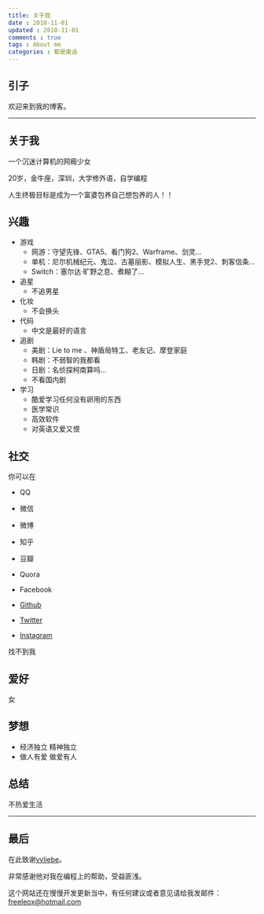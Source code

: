 ```yaml
---
title: 关于我
date : 2018-11-01
updated : 2018-11-01
comments : true
tags : About me
categories : 都是废话
---
```

## 引子
欢迎来到我的博客。

***


##  关于我
一个沉迷计算机的网瘾少女

20岁，金牛座，深圳，大学修外语，自学编程

人生终极目标是成为一个富婆包养自己想包养的人！！  



## 兴趣

- 游戏
  + 网游：守望先锋、GTA5、看门狗2、Warframe、剑灵...
  + 单机：尼尔机械纪元、鬼泣、古墓丽影、模拟人生、黑手党2、刺客信条...
  + Switch：塞尔达·旷野之息、煮糊了...
- 追星
  - 不追男星
- 化妆
  - 不会换头
- 代码
  + 中文是最好的语言
- 追剧
  + 美剧：Lie to me 、神盾局特工、老友记、摩登家庭 
  + 韩剧：不弱智的我都看
  + 日剧：名侦探柯南算吗...
  + 不看国内剧
- 学习
  + 酷爱学习任何没有卵用的东西
  + 医学常识
  + 高效软件
  + 对英语又爱又恨


## 社交

你可以在

  + QQ

  + 微信

  + 微博

  + 知乎

  + 豆瓣

  + Quora

  + Facebook

  + [Github](https://github.com/freeleox)  

  + [Twitter](https://twitter.com/freeleoxxx)

  + [Instagram](https://www.instagram.com/kkkyu418/)

找不到我



## 爱好
女



## 梦想

- 经济独立 精神独立 
- 做人有爱 做爱有人



## 总结

不热爱生活

***

## 最后

在此致谢[vvliebe](https://github.com/vvliebe)。

非常感谢他对我在编程上的帮助，受益匪浅。

这个网站还在慢慢开发更新当中，有任何建议或者意见请给我发邮件：freeleox@hotmail.com  